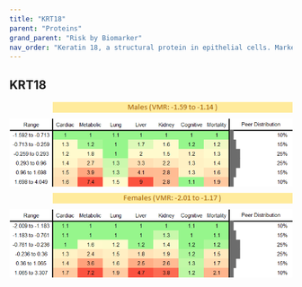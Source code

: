 ```yaml
---
title: "KRT18"
parent: "Proteins"
grand_parent: "Risk by Biomarker"
nav_order: "Keratin 18, a structural protein in epithelial cells. Marker of cell death in liver disease and some cancers."
---
```



## KRT18




<div style="display: flex; flex-direction: column; gap: 10px;">

  <img src="/assets/images/vmrbiomarker_krt18__male.png" alt="KRT18 VMR Male" style="margin-left: 15%">
  <img src="/assets/images/rr_krt18__male.png" alt="KRT18 RR Male">

  <img src="/assets/images/vmrbiomarker_krt18__female.png" alt="KRT18 VMR Female" style="margin-left: 15%; ">
  <img src="/assets/images/rr_krt18__female.png" alt="KRT18 RR Female">

</div>



